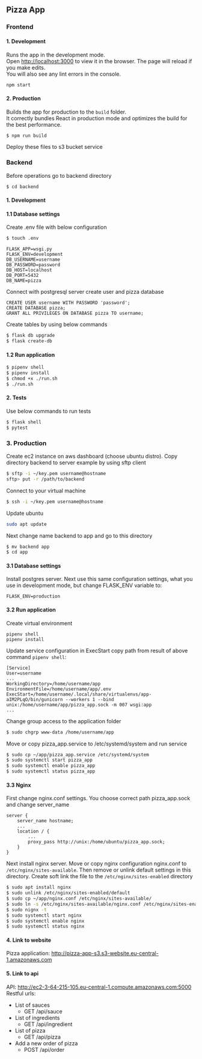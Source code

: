 ## Pizza App

### Frontend

#### 1. Development

Runs the app in the development mode.\
Open [http://localhost:3000](http://localhost:3000) to view it in the browser. The page will reload if you make edits.\
You will also see any lint errors in the console.

```bash
npm start
```

#### 2. Production

Builds the app for production to the `build` folder.\
It correctly bundles React in production mode and optimizes the build for the best performance.
```bash
$ npm run build
```
Deploy these files to s3 bucket service

### Backend

Before operations go to backend directory

```bash
$ cd backend
```

#### 1. Development
#### 1.1 Database settings
Create .env file with below configuration 
```bash
$ touch .env
```
```dotenv
FLASK_APP=wsgi.py
FLASK_ENV=development
DB_USERNAME=username
DB_PASSWORD=password
DB_HOST=localhost
DB_PORT=5432
DB_NAME=pizza
```

Connect with postgresql server create user and pizza database

```postgresql
CREATE USER username WITH PASSWORD 'password';
CREATE DATABASE pizza;
GRANT ALL PRIVILEGES ON DATABASE pizza TO username;
```

Create tables by using below commands

```bash
$ flask db upgrade
$ flask create-db
```

#### 1.2 Run application

```bash
$ pipenv shell
$ pipenv install
$ chmod +x ./run.sh
$ ./run.sh
```

#### 2. Tests
Use below commands to run tests
```bash
$ flask shell
$ pytest
```

### 3. Production
Create ec2 instance on aws dashboard (choose ubuntu distro).
Copy directory backend to server example by using sftp client
```bash
$ sftp -i ~/key.pem username@hostname
sftp> put -r /path/to/backend
```
Connect to your virtual machine
```bash
$ ssh -i ~/key.pem username@hostname
```
Update ubuntu
```bash
sudo apt update
```
Next change name backend to app and go to this directory
```bash
$ mv backend app
$ cd app
```

#### 3.1 Database settings
Install postgres server. Next use this same configuration settings,
what you use in development mode, but change FLASK_ENV variable to:
```dotenv
FLASK_ENV=production
```

#### 3.2 Run application
Create virtual environment 
```shell
pipenv shell
pipenv install
```
Update service configuration in ExecStart copy path from result of above command `pipenv shell`: 
```unit file (systemd)
[Service]
User=username
...
WorkingDirectory=/home/username/app
EnvironmentFile=/home/username/app/.env
ExecStart=/home/username/.local/share/virtualenvs/app-aIM2PLqO/bin/gunicorn --workers 1 --bind unix:/home/username/app/pizza_app.sock -m 007 wsgi:app
...
```
Change group access to the application folder 
```bash
$ sudo chgrp www-data /home/username/app
```

Move or copy pizza_app.service to /etc/systemd/system and run service
```bash
$ sudo cp ~/app/pizza_app.service /etc/systemd/system
$ sudo systemctl start pizza_app
$ sudo systemctl enable pizza_app
$ sudo systemctl status pizza_app
```

#### 3.3 Nginx
First change nginx.conf settings. You choose correct path pizza_app.sock and change server_name
```nginx configuration
server {
    server_name hostname;
    ...
    location / {
        ...
        proxy_pass http://unix:/home/ubuntu/pizza_app.sock;
    }
}
```
Next install nginx server.
Move or copy nginx configuration nginx.conf to `/etc/nginx/sites-available`. 
Then remove or unlink default settings in this directory.
Create soft link the file to the `/etc/nginx/sites-enabled` directory

```bash
$ sudo apt install nginx
$ sudo unlink /etc/nginx/sites-enabled/default
$ sudo cp ~/app/nginx.conf /etc/nginx/sites-available/
$ sudo ln -s /etc/nginx/sites-available/nginx.conf /etc/nginx/sites-enabled
$ sudo nignx -t
$ sudo systemctl start nginx
$ sudo systemctl enable nginx
$ sudo systemctl status nginx
```

#### 4. Link to website
Pizza application: http://pizza-app-s3.s3-website.eu-central-1.amazonaws.com 

#### 5. Link to api
API: http://ec2-3-64-215-105.eu-central-1.compute.amazonaws.com:5000 \
Restful urls:
* List of sauces
  * GET /api/sauce
* List of ingredients
  * GET /api/ingredient
* List of pizza
  * GET /api/pizza 
* Add a new order of pizza
  * POST /api/order 